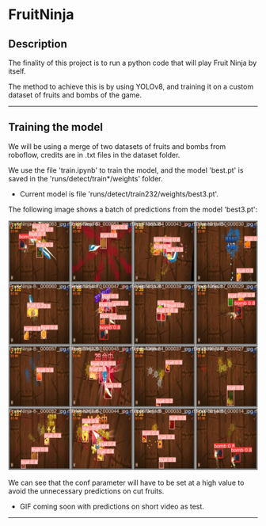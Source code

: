 # FruitNinja

## Description

The finality of this project is to run a python code that will play Fruit Ninja by itself.

The method to achieve this is by using YOLOv8, and training it on a custom dataset of fruits and bombs of the game.

------------------------

## Training the model

We will be using a merge of two datasets of fruits and bombs from roboflow, credits are in .txt files in the dataset folder.

We use the file 'train.ipynb' to train the model, and the model 'best.pt' is saved in the 'runs/detect/train*/weights' folder.
 - Current model is file 'runs/detect/train232/weights/best3.pt'.

The following image shows a batch of predictions from the model 'best3.pt':

![image](runs/detect/train232/val_batch2_pred.jpg)

We can see that the conf parameter will have to be set at a high value to avoid the unnecessary predictions on cut fruits.

 - GIF coming soon with predictions on short video as test.

------------------------

